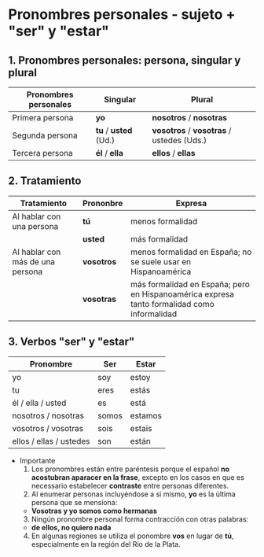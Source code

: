 # Pronombres personales - sujeto + "ser" y "estar"

## 1. Pronombres personales: persona, singular y plural

Pronombres personales  | Singular                  | Plural 
---------------------- | ------------------------- | --------------------------------------------------
Primera persona        | **yo**                    | **nosotros** / **nosotras**
Segunda persona        | **tu** / **usted** (Ud.)  | **vosotros** / **vosotras** / ustedes (Uds.)
Tercera persona        | **él** / **ella**         | **ellos** / **ellas**

## 2. Tratamiento

Tratamiento                      | Prononbre                   | Expresa 
-------------------------------- | --------------------------- | --------------------
Al hablar con una persona        | **tú**                      | menos formalidad
                                 | **usted**                   | más formalidad
Al hablar con más de una persona | **vosotros**                | menos formalidad en España; no se suele usar en Hispanoamérica
                                 | **vosotras**                | más formalidad en España; pero en Hispanoamérica expresa tanto formalidad como informalidad

## 3. Verbos "ser" y "estar" 

Pronombre               | Ser    | Estar
----------------------- | ------ | -------
yo                      | soy    | estoy
tu                      | eres   | estás
él / ella / usted       | es     | está
nosotros / nosotras     | somos  | estamos
vosotros / vosotras     | sois   | estais
ellos / ellas / ustedes | son    | están


* Importante
  1. Los pronombres están entre paréntesis porque el español **no acostubran aparacer en la frase**, excepto en los casos en que es necessario estabelecer **contraste** entre personas diferentes.
  2. Al enumerar personas incluyéndose a si mismo, **yo** es la última persona que se mensiona:
    * __Vosotras y yo somos como hermanas__
  3. Ningún pronombre personal forma contracción con otras palabras:
    * __de ellos, no quiero nada__
  4. En algunas regiones se utiliza el ponombre **vos** en lugar de **tú**, especialmente en la región del Río de la Plata.
